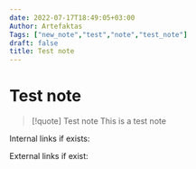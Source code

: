 ```yaml
---
date: 2022-07-17T18:49:05+03:00
Author: Artefaktas
Tags: ["new_note","test","note","test_note"]
draft: false
title: Test note
---
```


# Test note

> [!quote] Test note
> This is a test note

Internal links if exists:

External links if exist:
